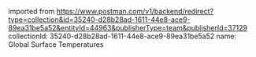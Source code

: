 imported from https://www.postman.com/v1/backend/redirect?type=collection&id=35240-d28b28ad-1611-44e8-ace9-89ea31be5a52&entityId=44963&publisherType=team&publisherId=37129
collectionId: 35240-d28b28ad-1611-44e8-ace9-89ea31be5a52
name: Global Surface Temperatures